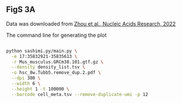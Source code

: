 
## FigS 3A

Data was downloaded from [Zhou et al., Nucleic Acids Research, 2022](https://academic.oup.com/nar/article/50/11/e66/6548409)

The command line for generating the plot
```bash

python sashimi.py/main.py \
  -e 17:35832921-35835613 \
  -r Mus_musculus.GRCm38.101.gtf.gz \
  --density density_list.tsv \
  -o hsc_8w.Tubb5.remove_dup.2.pdf \
  --dpi 300 \
  --width 6 \
  --height 1 -t 100000 \
  --barcode cell_meta.tsv --remove-duplicate-umi -p 12


```